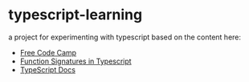 # typescript-learning

a project for experimenting with typescript based on the content here:

* [Free Code Camp](https://www.freecodecamp.org/news/learn-typescript-beginners-guide/)
* [Function Signatures in Typescript](https://www.youtube.com/watch?v=TZNbzyY6hMU&ab_channel=TheNetNinja)
* [TypeScript Docs](https://www.typescriptlang.org/docs/)